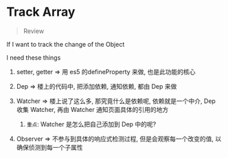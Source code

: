 # Track Array 

> Review 

If I want to track the change of the Object

I need these things

1. setter, getter => 用 es5 的defineProperty 来做, 也是此功能的核心

2. Dep => 楼上的代码中, 把添加依赖, 通知依赖, 都由 Dep 来做

3. Watcher => 楼上说了这么多, 那究竟什么是依赖呢, 依赖就是一个中介, Dep 收集 Watcher, 再由 Watcher 通知页面具体的引用的地方
   1. `重点`: Watcher 是怎么把自己添加到 Dep 中的呢?
4. Observer =>  不参与到具体的响应式检测过程, 但是会观察每一个改变的值, 以确保侦测到每一个子属性